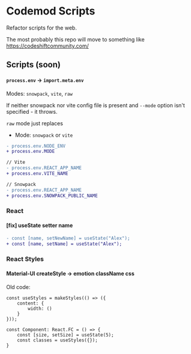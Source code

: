 # Codemod Scripts

Refactor scripts for the web.

The most probably this repo will move to something like https://codeshiftcommunity.com/

## Scripts (soon)

#### `process.env` → `import.meta.env`

<!-- Used in combination with ... -->

Modes: `snowpack`, `vite`, `raw`

If neither snowpack nor vite config file is present and `--mode` option isn't specified - it throws.

`raw` mode just replaces

- Mode: `snowpack` or `vite`

```diff
- process.env.NODE_ENV
+ process.env.MODE

// Vite
- process.env.REACT_APP_NAME
+ process.env.VITE_NAME

// Snowpack
- process.env.REACT_APP_NAME
+ process.env.SNOWPACK_PUBLIC_NAME

```

### React

#### [fix] useState setter name

```diff
- const [name, setNewName] = useState("Alex");
+ const [name, setName] = useState("Alex");
```

### React Styles

#### Material-UI createStyle → emotion className css

Old code:

```tsx
const useStyles = makeStyles(() => ({
    content: {
        width: ()
    }
}));

const Component: React.FC = () => {
    const [size, setSize] = useState(5);
    const classes = useStyles({});
}
```

<!-- SCRIPTS AUTOGENERATED START -->

<!-- SCRIPTS AUTOGENERATED END -->